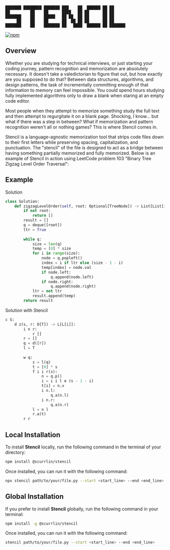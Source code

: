 ```

███████ ████████ ███████ ███    ██  ██████ ██ ██      
██         ██    ██      ████   ██ ██      ██ ██      
███████    ██    █████   ██ ██  ██ ██      ██ ██      
     ██    ██    ██      ██  ██ ██ ██      ██ ██      
███████    ██    ███████ ██   ████  ██████ ██ ███████ 

```

[![npm](https://img.shields.io/npm/dt/%40scurrlin%2Fstencil?style=flat&color=blue)](https://www.npmjs.com/package/@scurrlin/stencil)

## Overview

Whether you are studying for technical interviews, or just starting your coding journey, pattern recognition and memorization are absolutely necessary. It doesn't take a valedictorian to figure that out, but how exactly are you supposed to do that? Between data structures, algorithms, and design patterns, the task of incrementally committing enough of that information to memory can feel impossible. You could spend hours studying fully implemented algorithms only to draw a blank when staring at an empty code editor.

Most people when they attempt to memorize something study the full text and then attempt to regurgitate it on a blank page. Shocking, I know... but what if there was a step in between? What if memorization and pattern recognition weren't all or nothing games? This is where Stencil comes in.

Stencil is a language-agnostic memorization tool that strips code files down to their first letters while preserving spacing, capitalization, and punctuation. The "stencil" of the file is designed to act as a bridge between having something partially memorized and fully memorized. Below is an example of Stencil in action using LeetCode problem 103 "Binary Tree Zigzag Level Order Traversal":

## Example

Solution

```python
class Solution:
    def zigzagLevelOrder(self, root: Optional[TreeNode]) -> List[List[int]]:
        if not root:
            return []
        result = []
        q = deque([root])
        ltr = True
        
        while q:
            size = len(q)
            temp = [0] * size
            for i in range(size):
                node = q.popleft()
                index = i if ltr else (size - 1 - i)
                temp[index] = node.val
                if node.left:
                    q.append(node.left)
                if node.right:
                    q.append(node.right)
            ltr = not ltr
            result.append(temp)
        return result
```

Solution with Stencil

```python
c S:
    d z(s, r: O[T]) -> L[L[i]]:
        i n r:
            r []
        r = []
        q = d([r])
        l = T
        
        w q:
            s = l(q)
            t = [0] * s
            f i i r(s):
                n = q.p()
                i = i i l e (s - 1 - i)
                t[i] = n.v
                i n.l:
                    q.a(n.l)
                i n.r:
                    q.a(n.r)
            l = n l
            r.a(t)
        r r
```

## Local Installation

To install **Stencil** locally, run the following command in the terminal of your directory:

```bash
npm install @scurrlin/stencil
```

Once installed, you can run it with the following command:

```bash
npx stencil path/to/your/file.py --start <start_line> --end <end_line>
```

## Global Installation

If you prefer to install **Stencil** globally, run the following command in your terminal:

```bash
npm install -g @scurrlin/stencil
```

Once installed, you can run it with the following command:

```bash
stencil path/to/your/file.py --start <start_line> --end <end_line>
```